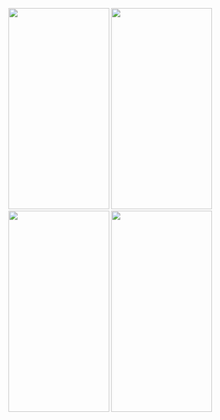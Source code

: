<p>
  <img src ="https://github.com/amish0007/shopping/assets/161626399/35fa1660-84ab-49e7-bafa-97134119f3a2" width="200" height = "400"/>
  <img src ="https://github.com/amish0007/shopping/assets/161626399/053146ee-c61e-4914-b460-8bb4f165e198" width="200" height = "400"/>
  <img src ="https://github.com/amish0007/shopping/assets/161626399/64dac9ad-0237-45fc-b902-d1b7db76bacf" width="200" height = "400"/>
  <img src ="https://github.com/amish0007/shopping/assets/161626399/0a044b70-ff5a-4bce-b031-91e7f1ddef81" width="200" height = "400"/>
</p>
